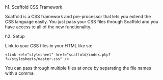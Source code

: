h1. Scaffold CSS Framework

Scaffold is a CSS framework and pre-processor that lets you extend the CSS language easily. You just pass your CSS files through Scaffold and you have access to all of the new functionality.

h2. Setup

Link to your CSS files in your HTML like so:

	<link rel="stylesheet" href="scaffold/index.php?f=/stylesheets/master.css" />
	
You can pass through multiple files at once by separating the file names with a comma. 